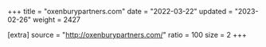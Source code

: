 +++
title = "oxenburypartners.com"
date = "2022-03-22"
updated = "2023-02-26"
weight = 2427

[extra]
source = "http://oxenburypartners.com/"
ratio = 100
size = 2
+++
